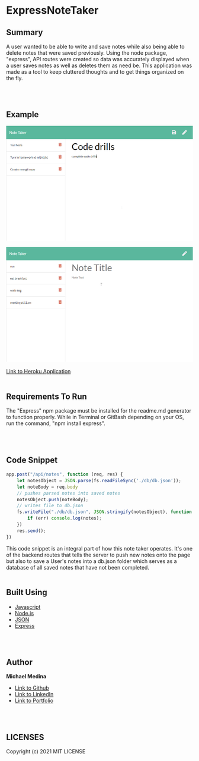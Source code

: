 # ExpressNoteTaker

## Summary
A user wanted to be able to write and save notes while also being able to delete notes that were saved previously. Using the node package, "express", API routes were created so data was accurately displayed when a user saves notes as well as deletes them as need be. This application was made as a tool to keep cluttered thoughts and to get things organized on the fly. 

<br>
<br>

## Example 

![Screenshot](public/assets/images/screenshot.png)


![GIF](public/assets/images/demo.gif)

[Link to Heroku Application](https://mighty-citadel-13218.herokuapp.com/)
<br>
<br>


## Requirements To Run
The "Express" npm package must be installed for the readme.md generator to function properly.
While in Terminal or GitBash depending on your OS, run the command, "npm install express".

<br>
<br>

## Code Snippet
```javascript
app.post("/api/notes", function (req, res) {
    let notesObject = JSON.parse(fs.readFileSync('./db/db.json'));
    let noteBody = req.body
    // pushes parsed notes into saved notes
    notesObject.push(noteBody);
    // writes file to db.json
    fs.writeFile("./db/db.json", JSON.stringify(notesObject), function (err) {
        if (err) console.log(notes);
    })
    res.send();
})
```
This code snippet is an integral part of how this note taker operates. It's one of the backend routes that tells the server to push new notes onto the page but also to save a User's notes into a db.json folder which serves as a database of all saved notes that have not been completed.
<br>
<br>

## Built Using

* [Javascript](https://developer.mozilla.org/en-US/docs/Web/JavaScript)
* [Node.js](https://nodejs.org/en/)
* [JSON](https://www.json.org/json-en.html)
* [Express](https://expressjs.com/)


<br>
<br>

## Author

**Michael Medina** 
- [Link to Github](https://github.com/michaelanthonyyy)
- [Link to LinkedIn](https://www.linkedin.com/in/michael-medina-22aa70200?lipi=urn%3Ali%3Apage%3Ad_flagship3_profile_view_base_contact_details%3B311BosSLTMS4JkhAfkX61A%3D%3D)
- [Link to Portfolio](https://michaelanthonyyy.github.io/portfolio2021/)

<br>
<br>

## LICENSES

Copyright (c) 2021 MIT LICENSE